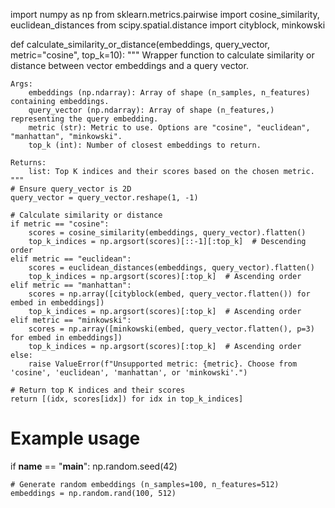 import numpy as np
from sklearn.metrics.pairwise import cosine_similarity, euclidean_distances
from scipy.spatial.distance import cityblock, minkowski

def calculate_similarity_or_distance(embeddings, query_vector, metric="cosine", top_k=10):
    """
    Wrapper function to calculate similarity or distance between vector embeddings and a query vector.

    Args:
        embeddings (np.ndarray): Array of shape (n_samples, n_features) containing embeddings.
        query_vector (np.ndarray): Array of shape (n_features,) representing the query embedding.
        metric (str): Metric to use. Options are "cosine", "euclidean", "manhattan", "minkowski".
        top_k (int): Number of closest embeddings to return.

    Returns:
        list: Top K indices and their scores based on the chosen metric.
    """
    # Ensure query_vector is 2D
    query_vector = query_vector.reshape(1, -1)

    # Calculate similarity or distance
    if metric == "cosine":
        scores = cosine_similarity(embeddings, query_vector).flatten()
        top_k_indices = np.argsort(scores)[::-1][:top_k]  # Descending order
    elif metric == "euclidean":
        scores = euclidean_distances(embeddings, query_vector).flatten()
        top_k_indices = np.argsort(scores)[:top_k]  # Ascending order
    elif metric == "manhattan":
        scores = np.array([cityblock(embed, query_vector.flatten()) for embed in embeddings])
        top_k_indices = np.argsort(scores)[:top_k]  # Ascending order
    elif metric == "minkowski":
        scores = np.array([minkowski(embed, query_vector.flatten(), p=3) for embed in embeddings])
        top_k_indices = np.argsort(scores)[:top_k]  # Ascending order
    else:
        raise ValueError(f"Unsupported metric: {metric}. Choose from 'cosine', 'euclidean', 'manhattan', or 'minkowski'.")

    # Return top K indices and their scores
    return [(idx, scores[idx]) for idx in top_k_indices]

# Example usage
if __name__ == "__main__":
    np.random.seed(42)

    # Generate random embeddings (n_samples=100, n_features=512)
    embeddings = np.random.rand(100, 512)
